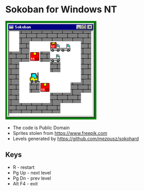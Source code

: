 # Sokoban for Windows NT

![sokoban](sokoban.png)

- The code is Public Domain
- Sprites stolen from https://www.freepik.com
- Levels generated by https://github.com/mezpusz/sokohard

## Keys

- R - restart
- Pg Up - next level
- Pg Dn - prev level
- Alt F4 - exit

